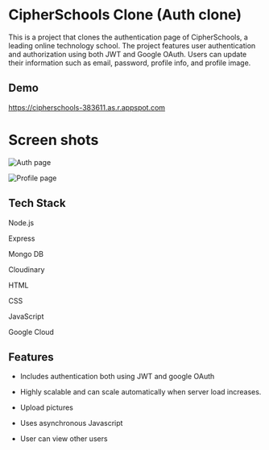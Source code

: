 
# CipherSchools Clone (Auth  clone)

This is a project that clones the authentication page of CipherSchools, a leading online technology school. The project features user authentication and authorization using both JWT and Google OAuth. Users can update their information such as email, password, profile info, and profile image.


## Demo

https://cipherschools-383611.as.r.appspot.com


# Screen shots

![Auth page](https://res.cloudinary.com/dudvqptv0/image/upload/v1681420263/cisphereschools2_hudm15.png)

![Profile page](https://res.cloudinary.com/dudvqptv0/image/upload/v1681420145/cisphereschools2_hublwj.png)

## Tech Stack

Node.js

Express

Mongo DB

Cloudinary

HTML

CSS

JavaScript

Google Cloud

## Features


- Includes authentication both using JWT and google OAuth

- Highly scalable and can scale automatically when server load increases.

- Upload pictures

- Uses asynchronous Javascript

- User can view other users